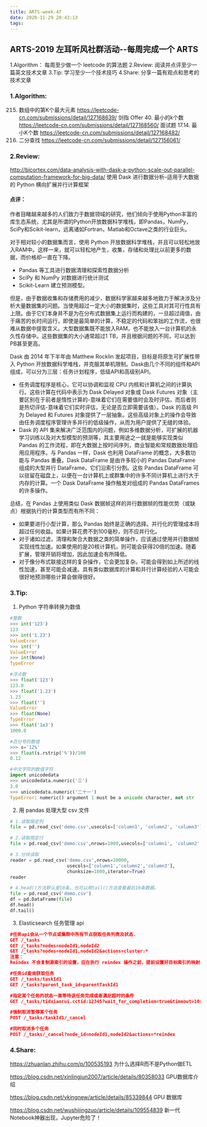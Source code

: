 ```yaml
---
title: ARTS-week-47
date: 2020-11-29 20:43:13
tags:
---
```



## ARTS-2019 左耳听风社群活动--每周完成一个 ARTS
1.Algorithm： 每周至少做一个 leetcode 的算法题
2.Review: 阅读并点评至少一篇英文技术文章
3.Tip: 学习至少一个技术技巧
4.Share: 分享一篇有观点和思考的技术文章

### 1.Algorithm:

215. 数组中的第K个最大元素 https://leetcode-cn.com/submissions/detail/127168639/
剑指 Offer 40. 最小的k个数 https://leetcode-cn.com/submissions/detail/127168560/
面试题 17.14. 最小K个数 https://leetcode-cn.com/submissions/detail/127168482/
704. 二分查找 https://leetcode-cn.com/submissions/detail/127156061/

### 2.Review:

http://bicortex.com/data-analysis-with-dask-a-python-scale-out-parallel-computation-framework-for-big-data/
使用 Dask 进行数据分析–适用于大数据的 Python 横向扩展并行计算框架

#### 点评：

作者目睹越来越多的人们致力于数据领域的研究，他们倾向于使用Python丰富的库生态系统，尤其是所谓的Python开放数据科学堆栈，即Pandas，NumPy，SciPy和Scikit-learn，远离诸如Fortran，Matlab和Octave之类的行业巨头。

对于相对较小的数据集而言，使用 Python 开放数据科学堆栈，并且可以轻松地放入RAM中。这样一来，就可以轻松地产生，收集，存储和处理比以前更多的数据，而价格却一直在下降。
- Pandas 等工具进行数据清理和探索性数据分析
- SciPy 和 NumPy 对数据进行统计测试
- Scikit-Learn 建立预测模型。

但是，由于数据收集和存储费用的减少，数据科学家越来越多地致力于解决涉及分析大量数据集的问题。当使用超过一定大小的数据集时，这些工具对其可行性具有上限。由于它们本身并不是为在分布式数据集上运行而构建的，一旦超过阈值，由于痛苦的长时间运行，即使是最简单的计算，不稳定的代码和笨拙的工作流，也很难从数据中提取含义。大型数据集既不能放入RAM，也不能放入一台计算机的永久性存储中。这些数据集的大小通常超过1 TB，并且根据问题的不同，可以达到PB甚至更高。

Dask 由 2014 年下半年由 Matthew Rocklin 发起项目，目标是将原生可扩展性带入 Python 开放数据科学堆栈，并克服其单机限制。Dask由几个不同的组件和API组成，可以分为三层：任务计划程序，低级API和高级别API。
- 任务调度程序是核心，它可以协调和监视 CPU 内核和计算机之间的计算执行。这些计算在代码中表示为 Dask Delayed 对象或 Dask Futures 对象（主要区别在于前者是惰性计算的-意味着它们在需要值时会及时评估，而后者则是热切评估-意味着它们实时评估，无论是否立即需要该值）。Dask 的高级 PI 为 Delayed 和 Futures 对象提供了一层抽象。这些高级对象上的操作会导致由任务调度程序管理许多并行的低级操作，从而为用户提供了无缝的体验。
- Dask 的 API 集来解决广泛范围内的问题，例如多维数据分析，可扩展的机器学习训练以及对大型模型的预测等，其主要用途之一就是能够实现类似 Pandas 的工作流程，即在大数据上按时间序列，商业智能和常规数据处理启用应用程序。与 Pandas 一样，Dask 也利用 DataFrame 的概念，大多数功能与 Pandas 重叠。Dask DataFrame 是由许多较小的 Pandas DataFrame 组成的大型并行 DataFrame，它们沿索引分割。这些 Pandas DataFrame 可以驻留在磁盘上，以便在一台计算机上或群集中的许多不同计算机上进行大于内存的计算。一个 Dask DataFrame 操作触发对组成的 Pandas DataFrames 的许多操作。

总结，在 Pandas 上使用类似 Dask 数据帧这样的并行数据帧的性能优势（或缺点）根据执行的计算类型而有所不同：
- 如果要进行小型计算，那么 Pandas 始终是正确的选择。并行化的管理成本将超过任何收益。如果计算花费不到100毫秒，则不应并行化。
- 对于诸如过滤，清理和聚合大数据之类的简单操作，应该通过使用并行数据帧实现线性加速。如果使用的是20核计算机，则可能会获得20倍的加速。随着扩展，管理开销将增加，因此加速会有所降低。
- 对于像分布式联接这样的复杂操作，它会更加复杂。可能会得到如上所述的线性加速，甚至可能会减速。具有类似数据库的计算和并行计算经验的人可能会很好地预测哪些计算会做得很好。

### 3.Tip:

1. Python 字符串转换为数值
```python
#整数
>>> int('123')
123
>>> int('1.23')
ValueError
>>> int('')
ValueError
>>> int(None)
TypeError

#浮点数
>>> float('123')
123.0
>>> float('1.23')
1.23
>>> float('')
ValueError
>>> float(None)
TypeError
>>> float('1e3')
1000.0

#百分号的数值
>>> s='12%'
>>> float(s.rstrip('%'))/100
0.12

#中文字符的数值字符
import unicodedata
>>> unicodedata.numeric('三')
3.0
>>> unicodedata.numeric('二十一')
TypeError: numeric() argument 1 must be a unicode character, not str

```

2. 用 pandas 处理大型 csv 文件

```python
# 1.读取限定列
file = pd.read_csv('demo.csv',usecols=['column1', 'column2', 'column3'])

# 2.读取限定行
file = pd.read_csv('demo.csv',nrows=1000,usecols=['column1', 'column2', 'column3'])

# 3.分块读取
reader = pd.read_csv('demo.csv',nrows=10000,
                     usecols=['column1','column2','column3'], 
                     chunksize=1000,iterator=True)
reader

# 4.head()方法默认是10条，也可以用tail()方法查看最后10条数据。
file = pd.read_csv('demo.csv')
df = pd.DataFrame(file)
df.head()
df.tail()

```

3. Elasticsearch 任务管理 api

```json
#任务api会从一个节点或集群中所有节点获取任务列表及状态.
GET /_tasks 
GET /_tasks?nodes=nodeId1,nodeId2 
GET /_tasks?nodes=nodeId1,nodeId2&actions=cluster:* 
注意：
Reindex 不会复制源索引的设置，应在执行 reindex 操作之前，提前设置好目标索引的映射、分片数等。

#任务id查询获取任务
GET /_tasks/taskId1
GET /_tasks?parent_task_id=parentTaskId1

#指定某个任务的状态一直等待该任务完成或者满足超时的条件
GET /_tasks/tidxiaorui.cctid:12345?wait_for_completion=true&timeout=10s

#强制取消暂停某个任务
POST /_tasks/taskId1/_cancel

#同时取消多个任务
POST /_tasks/_cancel?node_id=nodeId1,nodeId2&actions=*reindex

```

### 4.Share:

https://zhuanlan.zhihu.com/p/100535193
为什么选择R而不是Python做ETL

https://blog.csdn.net/xinlingjun2007/article/details/80358033
GPU数据库介绍

https://blog.csdn.net/vkingnew/article/details/85339844
GPU 数据库

https://blog.csdn.net/wushijingzuo/article/details/109554839
新一代Notebook神器出现，Jupyter危险了！
